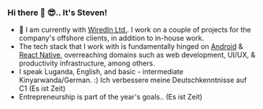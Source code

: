 ### Hi there 👋 :sunglasses:.. It's Steven! 
- 🔭 I am currently with [WiredIn Ltd.](https://www.wiredin.rw/). I work on a couple of projects for the company's offshore clients, in addition to in-house work.
- The tech stack that I work with is fundamentally hinged on [Android](https://www.android.com/) & [React Native](https://www.android.com/), overreaching domains such as web development, UI/UX, & productivity infrastructure, among others.
- I speak Luganda, English, and basic - intermediate Kinyarwanda/German. :) Ich verbessere meine Deutschkenntnisse auf C1 (Es ist Zeit)
- Entrepreneurship is part of the year's goals.. (Es ist Zeit)

<!--
**skijooma/skijooma** is a ✨ _special_ ✨ repository because its `README.md` (this file) appears on your GitHub profile.

Here are some ideas to get you started:

- 🔭 I currently work with [WiredIn Ltd.](https://www.wiredin.rw/). I work on a couple of projects for the company's offshore clients, in addition to in-house work.
- 🌱 I’m currently learning ...
- 👯 I’m looking to collaborate on ...
- 🤔 I’m looking for help with ...
- 💬 Ask me about ...
- 📫 How to reach me: ...
- 😄 Pronouns: ...
- ⚡ Fun fact: ...
-->

